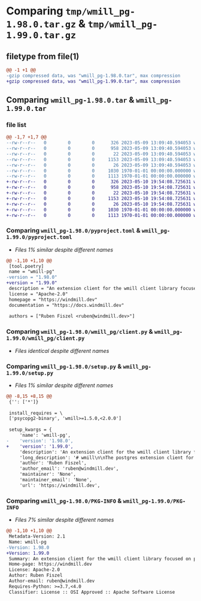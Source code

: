 # Comparing `tmp/wmill_pg-1.98.0.tar.gz` & `tmp/wmill_pg-1.99.0.tar.gz`

## filetype from file(1)

```diff
@@ -1 +1 @@
-gzip compressed data, was "wmill_pg-1.98.0.tar", max compression
+gzip compressed data, was "wmill_pg-1.99.0.tar", max compression
```

## Comparing `wmill_pg-1.98.0.tar` & `wmill_pg-1.99.0.tar`

### file list

```diff
@@ -1,7 +1,7 @@
--rw-r--r--   0        0        0      326 2023-05-09 13:09:40.594053 wmill_pg-1.98.0/README.md
--rw-r--r--   0        0        0      958 2023-05-09 13:09:40.594053 wmill_pg-1.98.0/pyproject.toml
--rw-r--r--   0        0        0       22 2023-05-09 13:09:40.594053 wmill_pg-1.98.0/wmill_pg/__init__.py
--rw-r--r--   0        0        0     1153 2023-05-09 13:09:40.594053 wmill_pg-1.98.0/wmill_pg/client.py
--rw-r--r--   0        0        0       26 2023-05-09 13:09:40.594053 wmill_pg-1.98.0/wmill_pg/py.typed
--rw-r--r--   0        0        0     1030 1970-01-01 00:00:00.000000 wmill_pg-1.98.0/setup.py
--rw-r--r--   0        0        0     1113 1970-01-01 00:00:00.000000 wmill_pg-1.98.0/PKG-INFO
+-rw-r--r--   0        0        0      326 2023-05-10 19:54:08.725631 wmill_pg-1.99.0/README.md
+-rw-r--r--   0        0        0      958 2023-05-10 19:54:08.725631 wmill_pg-1.99.0/pyproject.toml
+-rw-r--r--   0        0        0       22 2023-05-10 19:54:08.725631 wmill_pg-1.99.0/wmill_pg/__init__.py
+-rw-r--r--   0        0        0     1153 2023-05-10 19:54:08.725631 wmill_pg-1.99.0/wmill_pg/client.py
+-rw-r--r--   0        0        0       26 2023-05-10 19:54:08.725631 wmill_pg-1.99.0/wmill_pg/py.typed
+-rw-r--r--   0        0        0     1030 1970-01-01 00:00:00.000000 wmill_pg-1.99.0/setup.py
+-rw-r--r--   0        0        0     1113 1970-01-01 00:00:00.000000 wmill_pg-1.99.0/PKG-INFO
```

### Comparing `wmill_pg-1.98.0/pyproject.toml` & `wmill_pg-1.99.0/pyproject.toml`

 * *Files 1% similar despite different names*

```diff
@@ -1,10 +1,10 @@
 [tool.poetry]
 name = "wmill-pg"
-version = "1.98.0"
+version = "1.99.0"
 description = "An extension client for the wmill client library focused on pg"
 license = "Apache-2.0"
 homepage = "https://windmill.dev"
 documentation = "https://docs.windmill.dev"
 
 authors = ["Ruben Fiszel <ruben@windmill.dev>"]
```

### Comparing `wmill_pg-1.98.0/wmill_pg/client.py` & `wmill_pg-1.99.0/wmill_pg/client.py`

 * *Files identical despite different names*

### Comparing `wmill_pg-1.98.0/setup.py` & `wmill_pg-1.99.0/setup.py`

 * *Files 1% similar despite different names*

```diff
@@ -8,15 +8,15 @@
 {'': ['*']}
 
 install_requires = \
 ['psycopg2-binary', 'wmill>=1.5.0,<2.0.0']
 
 setup_kwargs = {
     'name': 'wmill-pg',
-    'version': '1.98.0',
+    'version': '1.99.0',
     'description': 'An extension client for the wmill client library focused on pg',
     'long_description': '# wmill\n\nThe postgres extension client for the [Windmill](https://windmill.dev) platform.\n\n[windmill-api](https://pypi.org/project/windmill-api/).\n\n## Quickstart\n\n```python\nimport wmill_pg\n\n\ndef main():\n    my_list = query("UPDATE demo SET value = \'value\' RETURNING key, value")\n    for key, value in my_list:\n        ...\n```\n',
     'author': 'Ruben Fiszel',
     'author_email': 'ruben@windmill.dev',
     'maintainer': 'None',
     'maintainer_email': 'None',
     'url': 'https://windmill.dev',
```

### Comparing `wmill_pg-1.98.0/PKG-INFO` & `wmill_pg-1.99.0/PKG-INFO`

 * *Files 7% similar despite different names*

```diff
@@ -1,10 +1,10 @@
 Metadata-Version: 2.1
 Name: wmill-pg
-Version: 1.98.0
+Version: 1.99.0
 Summary: An extension client for the wmill client library focused on pg
 Home-page: https://windmill.dev
 License: Apache-2.0
 Author: Ruben Fiszel
 Author-email: ruben@windmill.dev
 Requires-Python: >=3.7,<4.0
 Classifier: License :: OSI Approved :: Apache Software License
```

